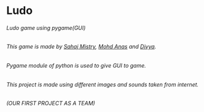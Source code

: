 # Ludo
###### Ludo game using pygame(GUI)
###### This game is made by [Sahaj Mistry](https://github.com/i-sahajmistry),  [Mohd Anas](https://github.com/Anxs-11) and [Divya](https://github.com/Dibu2002).
###### Pygame module of python is used to give GUI to game.
###### This project is made using different images and sounds taken from internet.
###### (OUR FIRST PROJECT AS A TEAM)
